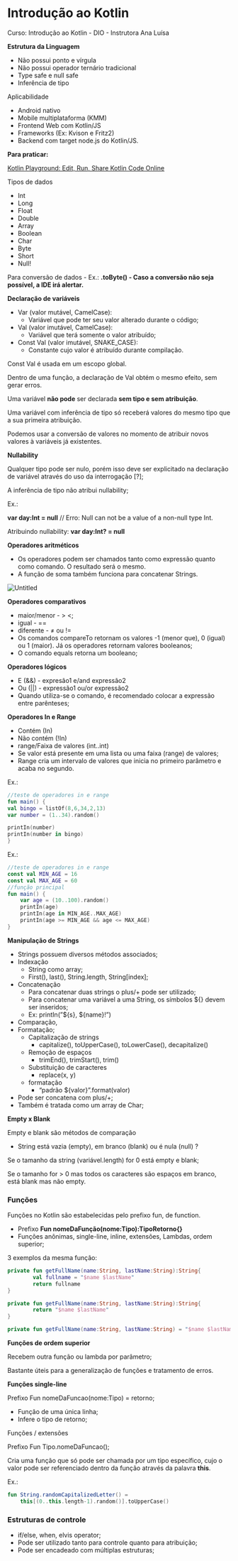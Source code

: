 # Introdução ao Kotlin

Curso: Introdução ao Kotlin - DIO - Instrutora Ana Luísa

**Estrutura da Linguagem**

- Não possui ponto e vírgula
- Não possui operador ternário tradicional
- Type safe e null safe
- Inferência de tipo

Aplicabilidade

- Android nativo
- Mobile multiplataforma (KMM)
- Frontend Web com Kotlin/JS
- Frameworks (Ex: Kvison e Fritz2)
- Backend com target node.js do Kotlin/JS.

**Para praticar:**

[Kotlin Playground: Edit, Run, Share Kotlin Code Online](https://play.kotlinlang.org/)

Tipos de dados

- Int
- Long
- Float
- Double
- Array
- Boolean
- Char
- Byte
- Short
- Null!

Para conversão de dados - Ex.: **.toByte() - Caso a conversão não seja possível, a IDE irá alertar.**

**Declaração de variáveis**

- Var (valor mutável, CamelCase):
    - Variável que pode ter seu valor alterado durante o código;
- Val (valor imutável, CamelCase):
    - Variável que terá somente o valor atribuído;
- Const Val (valor imutável, SNAKE_CASE):
    - Constante cujo valor é atribuído durante compilação.
    

Const Val é usada em um escopo global.

Dentro de uma função, a declaração de Val obtém o mesmo efeito, sem gerar erros.

Uma variável **não pode** ser declarada **sem tipo e sem atribuição**.

Uma variável com inferência de tipo só receberá valores do mesmo tipo que a sua primeira atribuição.

Podemos usar a conversão de valores no momento de atribuir novos valores à variáveis já existentes.

**Nullability**

Qualquer tipo pode ser nulo, porém isso deve ser explicitado na declaração de variável através do uso da interrogação [?];

A inferência de tipo não atribui nullability;

Ex.:

**var day:Int = null** // Erro: Null can not be a value of a non-null type Int.

Atribuindo nullability: **var day:Int? = null**

**Operadores aritméticos**

- Os operadores podem ser chamados tanto como expressão quanto como comando. O resultado será o mesmo.
- A função de soma também funciona para concatenar Strings.

![Untitled](https://s3-us-west-2.amazonaws.com/secure.notion-static.com/fa738bd2-79eb-4071-b8ab-5f2f4fa74a5a/Untitled.png)

**Operadores comparativos**

- maior/menor - > <;
- igual - ==
- diferente - ≠ ou !=
- Os comandos compareTo retornam os valores -1 (menor que), 0 (igual) ou 1 (maior). Já os operadores retornam valores booleanos;
- O comando equals retorna um booleano;

**Operadores lógicos**

- E (&&) - expresão1 e/and expressão2
- Ou (||) - expressão1 ou/or expressão2
- Quando utiliza-se o comando, é recomendado colocar a expressão entre parênteses;

**Operadores In e Range**

- Contém (In)
- Não contém (!In)
- range/Faixa de valores (int..int)
- Se valor está presente em uma lista ou uma faixa (range) de valores;
- Range cria um intervalo de valores que inicia no primeiro parâmetro e acaba no segundo.

Ex.:

```kotlin
//teste de operadores in e range
fun main() {
val bingo = listOf(8,6,34,2,13)
var number = (1..34).random()

printIn(number)
printIn(number in bingo)
}
```

Ex.:

```kotlin
//teste de operadores in e range
const val MIN_AGE = 16
const val MAX_AGE = 60
//função principal
fun main() {
	var age = (10..100).random()
	printIn(age)
	printIn(age in MIN_AGE..MAX_AGE)
	printIn(age >= MIN_AGE && age <= MAX_AGE)
}
```

**Manipulação de Strings**

- Strings possuem diversos métodos associados;
- Indexação
    - String como array;
    - First(), last(), String.length, String[index];
- Concatenação
    - Para concatenar duas strings o plus/+ pode ser utilizado;
    - Para concatenar uma variável a uma String, os símbolos ${} devem ser inseridos;
    - Ex: printIn(”${s}, ${name}!”)
- Comparação,
- Formatação;
    - Capitalização de strings
        - capitalize(), toUpperCase(), toLowerCase(), decapitalize()
    - Remoção de espaços
        - trimEnd(), trimStart(), trim()
    - Substituição de caracteres
        - replace(x, y)
    - formatação
        - “padrão ${valor}”.format(valor)
- Pode ser concatena com plus/+;
- Também é tratada como um array de Char;

**Empty x Blank**

Empty e blank são métodos de comparação

- String está vazia (empty), em branco (blank) ou é nula (null) ?

Se o tamanho da string (variável.length) for 0 está empty e blank;

Se o tamanho for > 0 mas todos os caracteres são espaços em branco, está blank mas não empty.

### Funções

Funções no Kotlin são estabelecidas pelo prefixo fun, de function.

- Prefixo **Fun nomeDaFunção(nome:Tipo):TipoRetorno{}**
- Funções anônimas, single-line, inline, extensões, Lambdas, ordem superior;

3 exemplos da mesma função:

```kotlin
private fun getFullName(name:String, lastName:String):String{
		val fullname = "$name $lastName"
		return fullname
}

private fun getFullName(name:String, lastName:String):String{
		return "$name $lastName"
}

private fun getFullName(name:String, lastName:String) = "$name $lastName"

```

**Funções de ordem superior**

Recebem outra função ou lambda por parâmetro;

Bastante úteis para a generalização de funções e tratamento de erros.

**Funções single-line**

Prefixo Fun nomeDaFuncao(nome:Tipo) = retorno;

- Função de uma única linha;
- Infere o tipo de retorno;

Funções / extensões

Prefixo Fun Tipo.nomeDaFuncao();

Cria uma função que só pode ser chamada por um tipo específico, cujo o valor pode ser referenciado dentro da função através da palavra **this**.

Ex.:

```kotlin
fun String.randomCapitalizedLetter() =
	this[(0..this.length-1).random()].toUpperCase()
```

### Estruturas de controle

- if/else, when, elvis operator;
- Pode ser utilizado tanto para controle quanto para atribuição;
- Pode ser encadeado com múltiplas estruturas;
